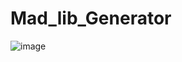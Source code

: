 # Mad_lib_Generator

![image](https://user-images.githubusercontent.com/66166706/125236364-73128c80-e301-11eb-8f95-45ba2af70fb4.png)
